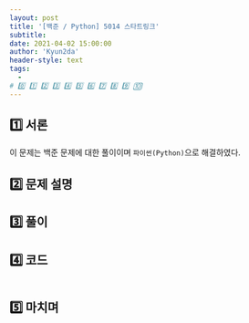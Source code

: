 ```yaml
---
layout: post
title: '[백준 / Python] 5014 스타트링크'
subtitle:
date: 2021-04-02 15:00:00
author: 'Kyun2da'
header-style: text
tags:
  -
# 0️⃣ 1️⃣ 2️⃣ 3️⃣ 4️⃣ 5️⃣ 6️⃣ 7️⃣ 8️⃣ 9️⃣ 🔟
---
```


## 1️⃣ 서론

이 문제는 백준 [](https://www.acmicpc.net/problem/) 문제에 대한 풀이이며 `파이썬(Python)`으로 해결하였다.

## 2️⃣ 문제 설명

## 3️⃣ 풀이

## 4️⃣ 코드

```python

```

## 5️⃣ 마치며
